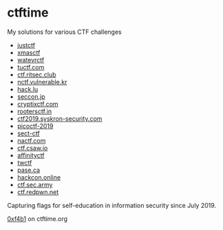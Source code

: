 # ctftime

My solutions for various CTF challenges

- [justctf](justctf)
- [xmasctf](xmasctf)
- [watevrctf](watevrctf)
- [tuctf.com](tuctf.com)
- [ctf.ritsec.club](ctf.ritsec.club)
- [nctf.vulnerable.kr](nctf.vulnerable.kr)
- [hack.lu](hack.lu)
- [seccon.jp](seccon.jp)
- [cryptixctf.com](cryptixctf.com)
- [rootersctf.in](rootersctf.in)
- [ctf2019.syskron-security.com](ctf2019.syskron-security.com)
- [picoctf-2019](picoctf-2019)
- [sect-ctf](sect-ctf)
- [nactf.com](nactf.com)
- [ctf.csaw.io](ctf.csaw.io)
- [affinityctf](affinityctf)
- [twctf](twctf)
- [pase.ca](pase.ca)
- [hackcon.online](hackcon.online)
- [ctf.sec.army](ctf.sec.army)
- [ctf.redpwn.net](ctf.redpwn.net)

Capturing flags for self-education in information security since July 2019.

[0xf4b1](https://ctftime.org/team/85041) on ctftime.org